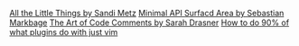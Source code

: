 [All the Little Things by Sandi Metz](https://www.youtube.com/watch?v=8bZh5LMaSmE)
[Minimal API Surfacd Area by Sebastian Markbage](https://www.youtube.com/watch?v=4anAwXYqLG8)
[The Art of Code Comments by Sarah Drasner](https://www.youtube.com/watch?v=yhF7OmuIILc&t=1s)
[How to do 90% of what plugins do with just vim](https://www.youtube.com/watch?v=XA2WjJbmmoM&t=50s)